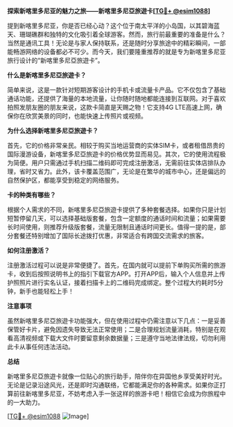 **探索新喀里多尼亚的魅力之旅——新喀里多尼亞旅遊卡[[TG💪+ @esim1088](https://t.me/s/esim1088)]**

提到新喀里多尼亚，你是否已经心动？这个位于南太平洋的小岛国，以其碧海蓝天、珊瑚礁群和独特的文化吸引着全球游客。然而，旅行前最重要的准备是什么？当然是通讯工具！无论是与家人保持联系，还是随时分享旅途中的精彩瞬间，一部能畅游网络的设备都必不可少。而今天，我们要隆重推荐的就是专为新喀里多尼亚旅行设计的“新喀里多尼亞旅遊卡”。

**什么是新喀里多尼亞旅遊卡？**

简单来说，这是一款针对短期游客设计的手机卡或流量卡产品。它不仅包含了基础通话功能，还提供了海量的本地流量，让你随时随地都能连接到互联网。对于喜欢拍照发朋友圈的朋友来说，这款卡简直是天赐之物！它支持4G LTE高速上网，确保你在欣赏美景的同时，也能快速上传照片或视频。

**为什么选择新喀里多尼亞旅遊卡？**

首先，它的价格非常亲民。相较于购买当地运营商的实体SIM卡，或者租借昂贵的国际漫游设备，新喀里多尼亞旅遊卡的价格优势显而易见。其次，它的使用流程极为简便。用户只需通过手机扫描二维码即可完成注册激活，无需前往实体店排队办理，省时又省力。此外，该卡覆盖范围广，无论是在繁华的城市中心，还是偏远的自然保护区，都能享受到稳定的网络服务。

**卡的种类有哪些？**

根据个人需求的不同，新喀里多尼亞旅遊卡提供了多种套餐选择。如果你只是计划短暂停留几天，可以选择基础版套餐，包含一定额度的通话时间和流量；如果需要长时间使用，则推荐升级版套餐，流量无限制且通话时间更长。值得一提的是，部分套餐还特别增加了国际长途拨打优惠，非常适合有跨国交流需求的旅客。

**如何注册激活？**

注册激活过程可以说是非常便捷了。首先，在国内就可以提前下单购买所需的旅游卡，收到后按照说明书上的指引下载官方APP。打开APP后，输入个人信息并上传护照照片进行实名认证，接着扫描卡上的二维码完成绑定。整个过程大约耗时5分钟，新手也能轻松上手！

**注意事项**

虽然新喀里多尼亞旅遊卡功能强大，但在使用过程中仍需注意以下几点：一是妥善保管好卡片，避免因遗失导致无法正常使用；二是合理规划流量消耗，特别是在观看高清视频或下载大文件时要留意剩余数据量；三是遵守当地法律法规，切勿利用此卡从事任何违法活动。

**总结**

新喀里多尼亞旅遊卡就像一位贴心的旅行助手，陪伴你在异国他乡享受美好时光。无论是记录沿途风光，还是即时沟通联络，它都能满足你的各种需求。如果你正打算前往新喀里多尼亚，不妨考虑入手一张这样的旅游卡吧！相信它会成为你旅程中的一大助力。

[[TG💪+ @esim1088](https://t.me/s/esim1088) ![Image](https://i.postimg.cc/4NQfJmqS/Snipaste-2025-05-13-00-14-12.png)]
